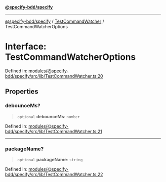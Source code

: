 [**@specify-bdd/specify**](../../README.md)

***

[@specify-bdd/specify](../../modules.md) / [TestCommandWatcher](../README.md) / TestCommandWatcherOptions

# Interface: TestCommandWatcherOptions

Defined in: [modules/@specify-bdd/specify/src/lib/TestCommandWatcher.ts:20](https://github.com/specify-bdd/specify-core/blob/c3c8ea2d9aaff082b901a629fe828faeb8afe9a8/modules/@specify-bdd/specify/src/lib/TestCommandWatcher.ts#L20)

## Properties

### debounceMs?

> `optional` **debounceMs**: `number`

Defined in: [modules/@specify-bdd/specify/src/lib/TestCommandWatcher.ts:21](https://github.com/specify-bdd/specify-core/blob/c3c8ea2d9aaff082b901a629fe828faeb8afe9a8/modules/@specify-bdd/specify/src/lib/TestCommandWatcher.ts#L21)

***

### packageName?

> `optional` **packageName**: `string`

Defined in: [modules/@specify-bdd/specify/src/lib/TestCommandWatcher.ts:22](https://github.com/specify-bdd/specify-core/blob/c3c8ea2d9aaff082b901a629fe828faeb8afe9a8/modules/@specify-bdd/specify/src/lib/TestCommandWatcher.ts#L22)
